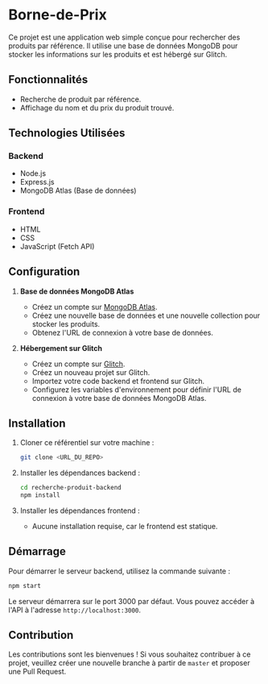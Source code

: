# Borne-de-Prix

Ce projet est une application web simple conçue pour rechercher des produits par référence. Il utilise une base de données MongoDB pour stocker les informations sur les produits et est hébergé sur Glitch.

## Fonctionnalités

- Recherche de produit par référence.
- Affichage du nom et du prix du produit trouvé.

## Technologies Utilisées

### Backend
- Node.js
- Express.js
- MongoDB Atlas (Base de données)

### Frontend
- HTML
- CSS
- JavaScript (Fetch API)

## Configuration

1. **Base de données MongoDB Atlas**
   - Créez un compte sur [MongoDB Atlas](https://www.mongodb.com/cloud/atlas).
   - Créez une nouvelle base de données et une nouvelle collection pour stocker les produits.
   - Obtenez l'URL de connexion à votre base de données.

2. **Hébergement sur Glitch**
   - Créez un compte sur [Glitch](https://glitch.com/).
   - Créez un nouveau projet sur Glitch.
   - Importez votre code backend et frontend sur Glitch.
   - Configurez les variables d'environnement pour définir l'URL de connexion à votre base de données MongoDB Atlas.

## Installation

1. Cloner ce référentiel sur votre machine :
   ```bash
   git clone <URL_DU_REPO>
   ```

2. Installer les dépendances backend :
   ```bash
   cd recherche-produit-backend
   npm install
   ```

3. Installer les dépendances frontend :
   - Aucune installation requise, car le frontend est statique.

## Démarrage

Pour démarrer le serveur backend, utilisez la commande suivante :
   ```bash
   npm start
   ```

Le serveur démarrera sur le port 3000 par défaut. Vous pouvez accéder à l'API à l'adresse `http://localhost:3000`.

## Contribution

Les contributions sont les bienvenues ! Si vous souhaitez contribuer à ce projet, veuillez créer une nouvelle branche à partir de `master` et proposer une Pull Request.
